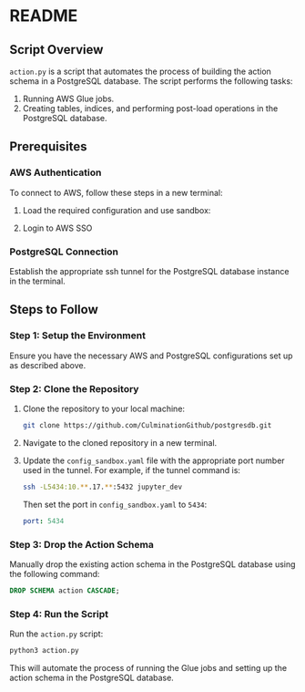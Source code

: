 # README

## Script Overview

`action.py` is a script that automates the process of building the action schema in a PostgreSQL database. The script performs the following tasks:

1. Running AWS Glue jobs.
2. Creating tables, indices, and performing post-load operations in the PostgreSQL database.

## Prerequisites

### AWS Authentication

To connect to AWS, follow these steps in a new terminal:

1. Load the required configuration and use sandbox:
  
2. Login to AWS SSO

### PostgreSQL Connection

Establish the appropriate ssh tunnel for the PostgreSQL database instance in the terminal.

## Steps to Follow

### Step 1: Setup the Environment

Ensure you have the necessary AWS and PostgreSQL configurations set up as described above.

### Step 2: Clone the Repository

1. Clone the repository to your local machine:
    ```bash
    git clone https://github.com/CulminationGithub/postgresdb.git
    ```
2. Navigate to the cloned repository in a new terminal.

3. Update the `config_sandbox.yaml` file with the appropriate port number used in the tunnel. For example, if the tunnel command is:
    ```bash
    ssh -L5434:10.**.17.**:5432 jupyter_dev
    ```
    Then set the port in `config_sandbox.yaml` to `5434`:
    ```yaml
    port: 5434
    ```

### Step 3: Drop the Action Schema

Manually drop the existing action schema in the PostgreSQL database using the following command:
```sql
DROP SCHEMA action CASCADE;
```

### Step 4: Run the Script

Run the `action.py` script:
```bash
python3 action.py
```

This will automate the process of running the Glue jobs and setting up the action schema in the PostgreSQL database.
